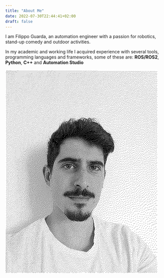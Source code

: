 ```yaml
---
title: "About Me"
date: 2022-07-30T22:44:41+02:00
draft: false
---
```


I am Filippo Guarda, an automation engineer with a passion for robotics, stand-up comedy and outdoor activities.

In my academic and working life I acquired experience with several tools, programming languages and frameworks, some of these are: **ROS/ROS2**, **Python**, **C++** and **Automation Studio**

![](/about/profile_picture.png)